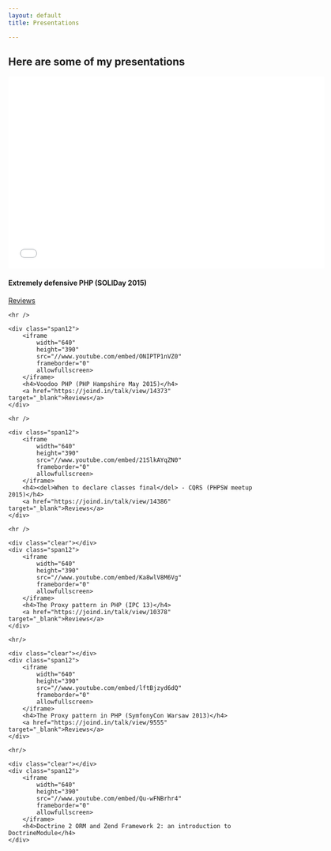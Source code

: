 ```yaml
---
layout: default
title: Presentations

---
```

<article>
    <h2>Here are some of my presentations</h2>

 <div class="clear"></div>
    <div class="span12">
        <iframe
            width="640"
            height="390"
            src="//www.youtube.com/embed/vS0Nn_ncH-8"
            frameborder="0"
            allowfullscreen>
        </iframe>
        <h4>Extremely defensive PHP (SOLIDay 2015)</h4>
        <a href="https://joind.in/talk/view/14373" target="_blank">Reviews</a>
    </div>

    <hr />

    <div class="span12">
        <iframe
            width="640"
            height="390"
            src="//www.youtube.com/embed/ONIPTP1nVZ0"
            frameborder="0"
            allowfullscreen>
        </iframe>
        <h4>Voodoo PHP (PHP Hampshire May 2015)</h4>
        <a href="https://joind.in/talk/view/14373" target="_blank">Reviews</a>
    </div>

    <hr />

    <div class="span12">
        <iframe
            width="640"
            height="390"
            src="//www.youtube.com/embed/21SlkAYqZN0"
            frameborder="0"
            allowfullscreen>
        </iframe>
        <h4><del>When to declare classes final</del> - CQRS (PHPSW meetup 2015)</h4>
        <a href="https://joind.in/talk/view/14386" target="_blank">Reviews</a>
    </div>

    <hr />

    <div class="clear"></div>
    <div class="span12">
        <iframe
            width="640"
            height="390"
            src="//www.youtube.com/embed/Ka8wlV8M6Vg"
            frameborder="0"
            allowfullscreen>
        </iframe>
        <h4>The Proxy pattern in PHP (IPC 13)</h4>
        <a href="https://joind.in/talk/view/10378" target="_blank">Reviews</a>
    </div>

    <hr/>

    <div class="clear"></div>
    <div class="span12">
        <iframe
            width="640"
            height="390"
            src="//www.youtube.com/embed/lftBjzyd6dQ"
            frameborder="0"
            allowfullscreen>
        </iframe>
        <h4>The Proxy pattern in PHP (SymfonyCon Warsaw 2013)</h4>
        <a href="https://joind.in/talk/view/9555" target="_blank">Reviews</a>
    </div>

    <hr/>

    <div class="clear"></div>
    <div class="span12">
        <iframe 
            width="640" 
            height="390" 
            src="//www.youtube.com/embed/Qu-wFNBrhr4" 
            frameborder="0" 
            allowfullscreen>
        </iframe>
        <h4>Doctrine 2 ORM and Zend Framework 2: an introduction to DoctrineModule</h4>
    </div>
</article>
